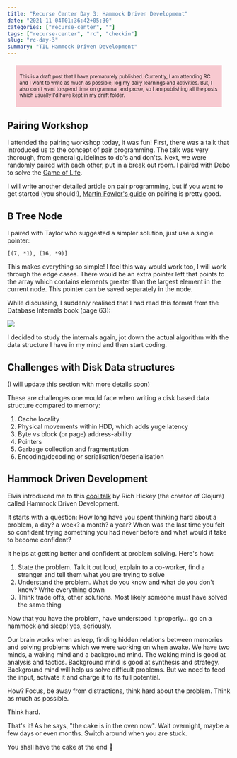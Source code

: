 ```yaml
---
title: "Recurse Center Day 3: Hammock Driven Development"
date: "2021-11-04T01:36:42+05:30"
categories: ["recurse-center", ""]
tags: ["recurse-center", "rc", "checkin"]
slug: "rc-day-3"
summary: "TIL Hammock Driven Development"
---
```


<div style="font-size: 0.7rem; margin: 1.2rem; padding: 0.5rem; background: #f7c9d0;"><p>This is a draft post that I have prematurely published. Currently, I am attending RC and I want to write as much as possible, log my daily learnings and activities. But, I also don't want to spend time on grammar and prose, so I am publishing all the posts which usually I'd have kept in my draft folder.</p></div>

## Pairing Workshop

I attended the pairing workshop today, it was fun! First, there was a talk that introduced us to the concept of pair programming. The talk was very thorough, from general guidelines to do's and don'ts. Next, we were randomly paired with each other, put in a break out room. I paired with Debo to solve the [Game of Life](https://en.wikipedia.org/wiki/Conway%27s_Game_of_Life).

I will write another detailed article on pair programming, but if you want to get started (you should!), [Martin Fowler's guide](https://martinfowler.com/articles/on-pair-programming.html) on pairing is pretty good.

## B Tree Node

I paired with Taylor who suggested a simpler solution, just use a single pointer:

```
[(7, *1), (16, *9)]
```

This makes everything so simple! I feel this way would work too, I will work through the edge cases. There would be an extra pointer left that points to the array which contains elements greater than the largest element in the current node. This pointer can be saved separately in the node.

While discussing, I suddenly realised that I had read this format from the Database Internals book (page 63):

![](/blag/images/2021/right-most-pointer.png)

I decided to study the internals again, jot down the actual algorithm with the data structure I have in my mind and then start coding.

## Challenges with Disk Data structures

(I will update this section with more details soon)

These are challenges one would face when writing a disk based data structure compared to memory:

1. Cache locality
2. Physical movements within HDD, which adds yuge latency
3. Byte vs block (or page) address-ability
4. Pointers
5. Garbage collection and fragmentation
6. Encoding/decoding or serialisation/deserialisation

## Hammock Driven Development

Elvis introduced me to this [cool talk](https://www.youtube.com/watch?v=f84n5oFoZBc) by Rich Hickey (the creator of Clojure) called Hammock Driven Development.

It starts with a question: How long have you spent thinking hard about a problem, a day? a week? a month? a year? When was the last time you felt so confident trying something you had never before and what would it take to become confident?

It helps at getting better and confident at problem solving. Here's how:

1. State the problem. Talk it out loud, explain to a co-worker, find a stranger and tell them what you are trying to solve
2. Understand the problem. What do you know and what do you don't know? Write everything down
3. Think trade offs, other solutions. Most likely someone must have solved the same thing

Now that you have the problem, have understood it properly... go on a hammock and sleep! yes, seriously.

Our brain works when asleep, finding hidden relations between memories and solving problems which we were working on when awake. We have two minds, a waking mind and a background mind. The waking mind is good at analysis and tactics. Background mind is good at synthesis and strategy. Background mind will help us solve difficult problems. But we need to feed the input, activate it and charge it to its full potential.

How? Focus, be away from distractions, think hard about the problem. Think as much as possible.

Think hard.

That's it! As he says, "the cake is in the oven now". Wait overnight, maybe a few days or even months. Switch around when you are stuck.

You shall have the cake at the end 🍰